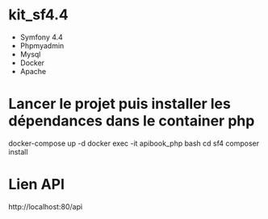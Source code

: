 # kit_sf4.4
- Symfony 4.4
- Phpmyadmin
- Mysql
- Docker
- Apache

# Lancer le projet puis installer les dépendances dans le container php
docker-compose up -d
docker exec -it apibook_php bash
cd sf4
composer install

# Lien API
http://localhost:80/api
